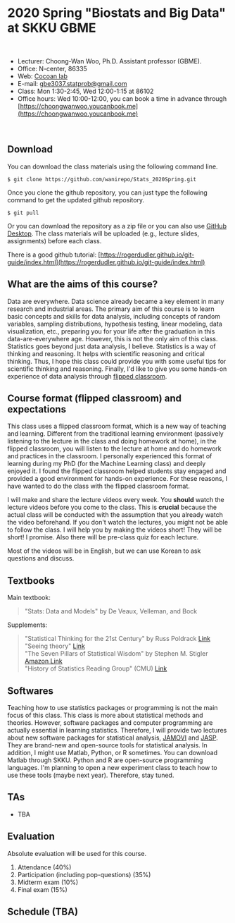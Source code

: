 # 2020 Spring "Biostats and Big Data" at SKKU GBME


<br>

- Lecturer: Choong-Wan Woo, Ph.D. Assistant professor (GBME).
- Office: N-center, 86335
- Web: [Cocoan lab](http://cocoanlab.github.io)
- E-mail: gbe3037.statprob@gmail.com 
- Class: Mon 1:30-2:45, Wed 12:00-1:15 at 86102
- Office hours: Wed 10:00-12:00, you can book a time in advance through [https://choongwanwoo.youcanbook.me](https://choongwanwoo.youcanbook.me)

<br>

## Download
You can download the class materials using the following command line.

	$ git clone https://github.com/wanirepo/Stats_2020Spring.git

Once you clone the github repository, you can just type the following command to get the updated github repository. 

	$ git pull
	
Or you can download the repository as a zip file or you can also use [GitHub Desktop](https://desktop.github.com). The class materials will be uploaded (e.g., lecture slides, assignments) before each class. 

There is a good github tutorial: [https://rogerdudler.github.io/git-guide/index.html](https://rogerdudler.github.io/git-guide/index.html)

## What are the aims of this course?

Data are everywhere. Data science already became a key element in many research and industrial areas. The primary aim of this course is to learn basic concepts and skills for data analysis, including concepts of random variables, sampling distributions, hypothesis testing, linear modeling, data visualization, etc., preparing you for your life after the graduation in this data-are-everywhere age. However, this is not the only aim of this class. Statistics goes beyond just data analysis, I believe. Statistics is a way of thinking and reasoning. It helps with scientific reasoning and critical thinking. Thus, I hope this class could provide you with some useful tips for scientific thinking and reasoning. Finally, I'd like to give you some hands-on experience of data analysis through [flipped classroom](https://en.wikipedia.org/wiki/Flipped_classroom).  

## Course format (flipped classroom) and expectations

This class uses a flipped classroom format, which is a new way of teaching and learning. Different from the traditional learning environment (passively listening to the lecture in the class and doing homework at home), in the flipped classroom, you will listen to the lecture at home and do homework and practices in the classroom. I personally experienced this format of learning during my PhD (for the Machine Learning class) and deeply enjoyed it. I found the flipped classroom helped students stay engaged and provided a good environment for hands-on experience. For these reasons, I have wanted to do the class with the flipped classroom format.

I will make and share the lecture videos every week. You **should** watch the lecture videos before you come to the class. This is **crucial** because the actual class will be conducted with the assumption that you already watch the video beforehand. If you don't watch the lectures, you might not be able to follow the class. I will help you by making the videos short! They will be short! I promise. Also there will be pre-class quiz for each lecture. 

Most of the videos will be in English, but we can use Korean to ask questions and discuss. 


## Textbooks

Main textbook: <br>
>"Stats: Data and Models" by De Veaux, Velleman, and Bock

Supplements: <br>
>"Statistical Thinking for the 21st Century" by Russ Poldrack [Link](http://statsthinking21.org/)
<br>"Seeing theory" [Link](http://students.brown.edu/seeing-theory/index.html#firstPage)
<br>"The Seven Pillars of Statistical Wisdom" by Stephen M. Stigler [Amazon Link](https://www.amazon.com/Seven-Pillars-Statistical-Wisdom/dp/0674088913/ref=sr_1_1?ie=UTF8&qid=1505049565&sr=8-1&keywords=seven+pillars+of+statistical+wisdom)
<br>"History of Statistics Reading Group" (CMU) [Link](http://stat.cmu.edu/~lrichard/history-of-stats/history-of-stats.html)


## Softwares

Teaching how to use statistics packages or programming is not the main focus of this class. This class is more about statistical methods and theories. However, software packages and computer programming are actually essential in learning statistics. Therefore, I will provide two lectures about new software packages for statistical analysis, [JAMOVI](https://www.jamovi.org/) and [JASP](https://jasp-stats.org/). They are brand-new and open-source tools for statistical analysis. In addition, I might use Matlab, Python, or R sometimes. You can download Matlab through SKKU. Python and R are open-source programming languages. I'm planning to open a new experiment class to teach how to use these tools (maybe next year). Therefore, stay tuned. 


## TAs

- TBA


## Evaluation

Absolute evaluation will be used for this course. 

1. Attendance (40%)
2. Participation (including pop-questions) (35%)
3. Midterm exam (10%)
4. Final exam (15%)


## Schedule (TBA)

<!--Week  | Video lectures | Class | Chapters 
------| ------ | ----- | --------
**Week 1** |
3/4  | [V00: Class intro](https://www.youtube.com/watch?v=7P6_MLVpQc0&feature=youtu.be) | Course overview | Survey (this will be posted later)<br> | 
3/6  | [V01: Data](https://youtu.be/hkMrXhG0ot0) | Cognitive errors! | Ch.1-2  |
**Week 2** | | | |
3/11 | [V02: Data visualization](https://youtu.be/Dip7moX2FDQ) | Data visualization | Ch.3-4  |
3/13 | [V03: Comparing distribution](https://youtu.be/XDThj7Rk1Fo) <br> Note: I made both V03 and V04 into one video (accidentally). Watch only 14 mins of the video. | Smoothing, re-expressing data | Ch.5  |
**Week 3** | | | |
3/18 | [V04: Normal model](https://youtu.be/XDThj7Rk1Fo?t=838) |  P-P plot | Ch.6  |
3/20 | [V05: Scatterplots and correlation](https://youtu.be/nF0XT4rCzKU) <br> Please complete [Quiz]() |  Scatterplots and correlation | Ch.7  |
**Week 4** | | | |
3/25 | [V06: Linear regression](https://www.youtube.com/watch?v=iWz45GWlRD0&t=0s&index=7&list=PLXCuLG6zw7mIq7TGy_r_DbBMSMvI1OI28) <br> Please complete [Quiz]()|  Regression to the mean | Ch.8  |
3/27 | [V07: More about regression, re-expressing data](https://www.youtube.com/watch?v=evfC8aznCHM&t=0s&index=8&list=PLXCuLG6zw7mIq7TGy_r_DbBMSMvI1OI28) <br> Please complete [Quiz]() |  The effects of outlier on the regression | Ch.9-10  |
**Week 5** | | | |
4/1 | [V08: Sampling](https://youtu.be/uqkUIkZhf_Y) <br> Please complete [Quiz]()|  Design experiments! | Ch.12-13  |
4/3 | [V10: Probability and bayes theorem](https://www.youtube.com/watch?v=pu4YeWys4s4) <br> Please complete [Quiz]()|  Bayes theorem | Ch.14-15  |
**Week 6** | | | |
4/8 | [V11: Random variables](https://youtu.be/IvwQHuMiTm0) <br> Please complete [Quiz]() |  Random variables | Ch.16  |
4/10 | [V12: Probability models](https://youtu.be/nROQGQtqECA) <br> Please complete [Quiz]()|  Probability models | Ch.17  |
**Week 7** | | | |
4/15 | [V13: JAMOVI](https://www.youtube.com/playlist?list=PLkk92zzyru5OAtc_ItUubaSSq6S_TGfRn) <br> [V14: JASP](https://www.youtube.com/channel/UCSulowI4mXFyBkw3bmp7pXg) |  JAMOVI and JASP practice [in-class video](https://youtu.be/K8G9qFm_2gw) <br> Link for [Data collection](https://forms.gle/PKj6YMMTkvwj2cfE7)| -  |
4/17 | Review <br> Please post your [questions]()  |  Q & A | -  |
**Week 8** | | | |
4/22, 24 | Mid-term |  - | -  |
**Week 9** | | | |
4/29 | No Video today |  [L14: Sampling distribution, central limit theorem](https://youtu.be/KP26FzvZL7o) | Ch.18  |
5/1  | [V15: Confidence interval for proportions](https://youtu.be/X1AYVK1Sqv4) <br> Please complete [Quiz]() |  Central limit theorem <br> [Link1](https://docs.google.com/spreadsheets/d/1f5n1E9nmATFra9Yb7D86ru2zf1RSxq0ipDZuSoVrOYM/edit?usp=sharing) [Link2](https://docs.google.com/spreadsheets/d/1G7nDs-IXWq2QpYl4M-iyJ3sTOrcEOLXdKGLt-jqy9M8/edit?usp=sharing) <br> [Wani research slide](/activities/brain_show_woo.pdf)| Ch.19  |
**Week 10** | | | |
5/6 | No class (어린이날 대체공휴일) |  |  |
5/8 | [V16: Hypothesis testing, P-values](https://youtu.be/WyIAZ9HxpfI) <br> Please complete [Quiz](https://forms.gle/T6St1Fh2YagCPXT87) | Let's watch V17 together [V17: Inferences about means](https://youtu.be/Hkl0__0kLh0) <br> NHST and P-value | Ch.21-22  |
**Week 11** | | | |
5/13 | No class |  - |  -  |
5/15 | [V18: More about tests and intervals](https://www.youtube.com/watch?v=Pk6UYTqb7ls&list=PLXCuLG6zw7mIq7TGy_r_DbBMSMvI1OI28&index=18&t=0s) <br> Please complete [Quiz](https://forms.gle/Mdvmi1t4w8VJi98D8) for V18 <br> [V19:Comparing groups](https://www.youtube.com/watch?v=uRPJtGoMI2A&list=PLXCuLG6zw7mIq7TGy_r_DbBMSMvI1OI28&index=19&t=0s) <br> Please complete [Quiz](https://forms.gle/xcYNxdsrq9ZtPC796) for V19  | Q&A, Confidence interval, T-test I  | Ch.23-24  |
**Week 12** | | | |
5/20 | [V20: Paired t-test](https://youtu.be/OniGJUnPwVw) <br> Please complete [Quiz](https://forms.gle/vpVJTessZomw79yQ6) | T-test II  | Ch.25  |
5/22 | No class (festival; 자인전) |  -  | -  |
**Week 13** | | | |
5/27 | [V21] Comparing counts  | lecture and Q&A | Ch.26  |
5/29 | [V22: Review: Inferences about regression](https://www.youtube.com/watch?v=YEO5UAjRwsk) <br> Please complete [Quiz](https://forms.gle/mbWx5yXBXG2oWfKv8) for V22 <br> [V23: Analysis of Variance (ANOVA)](https://youtu.be/7M6XG5IviUk)  <br> Please complete [Quiz](https://forms.gle/GwWA9jnqbMrmzM379) for V23| Watch the video lecture together and solve quiz together  | Ch.27-28  |
**Week 14** | | | |
6/3 | [V24: Multifactor ANOVA](https://youtu.be/Uxc2vO_QZjo) <br> Please complete [Quiz](https://forms.gle/F85K1jEFTBX8UJnX8)| TBD (led by Lada) | Ch.29  |
6/5 | [V25: Multiple regression](https://youtu.be/a44guv3Zmkg) <br> [Quiz](https://forms.gle/TAjUiG3gPXufKyiA9) for V25 <br> [V26: Multiple regression wisdom](https://youtu.be/d6OzuWV2wks) <br> [Quiz](https://forms.gle/ov7ycxnP1N3aeRBNA) for V26 | Review  | Ch.30-31  |
**Week 15** | | | |
6/10 | Review (led by Hongji) <br> [Link](https://forms.gle/vxwHh1QvD7KEDJmp9) for submitting the review questions <br> (please complete the submission until Friday 6PM) | - | -  |
6/12 | No class | - | -  |
**Week 16** | | | |
6/17, 19 | Final |  - | -  |-->

<!--_Note._ <br> I will be out of town on 5/13, 6/10, 6/12 for conferences. Weekly plan described above can be adjusted as our class develops. -->

<!-- ### Candidate topics for presentation:
- Reproducibility crisis
	- File drawer problem
	- Voodoo correlations in social neuroscience
	- P-hacking
	- Power failure
	- Flexibility in data analysis
	- Null Hypothesis Significance Testing (NHST)
	- Cure for reproducibility crisis?
- Bias-Variance tradeoff, overfitting, regularization
- Frequentist vs. Bayesian inference, Bayes' rule
- Randomness, information, entropy
- Cognitive biases
- Neuroscience and AI
- Reinforcement learning
- Optimization
- Game theory, cooperation -->




